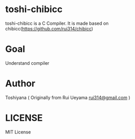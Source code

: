 # toshi-chibicc
toshi-chibicc is a C Compiler. It is made based on chibicc(https://github.com/rui314/chibicc)

# Goal
Understand compiler

# Author
Toshiyana
( Originally from Rui Ueyama rui314@gmail.com )

# LICENSE
MIT License